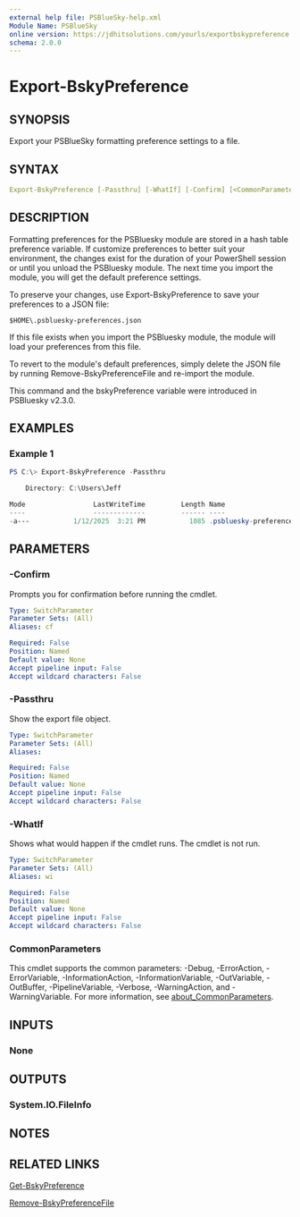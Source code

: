 ```yaml
---
external help file: PSBlueSky-help.xml
Module Name: PSBlueSky
online version: https://jdhitsolutions.com/yourls/exportbskypreference
schema: 2.0.0
---
```


# Export-BskyPreference

## SYNOPSIS

Export your PSBlueSky formatting preference settings to a file.

## SYNTAX

```yaml
Export-BskyPreference [-Passthru] [-WhatIf] [-Confirm] [<CommonParameters>]
```

## DESCRIPTION

Formatting preferences for the PSBluesky module are stored in a hash table preference variable. If customize preferences to better suit your environment, the changes exist for the duration of your PowerShell session or until you unload the PSBluesky module. The next time you import the module, you will get the default preference settings.

To preserve your changes, use Export-BskyPreference to save your preferences to a JSON file:

    $HOME\.psbluesky-preferences.json

If this file exists when you import the PSBluesky module, the module will load your preferences from this file.

To revert to the module's default preferences, simply delete the JSON file by running Remove-BskyPreferenceFile and re-import the module.

This command and the bskyPreference variable were introduced in PSBluesky v2.3.0.

## EXAMPLES

### Example 1

```powershell
PS C:\> Export-BskyPreference -Passthru

    Directory: C:\Users\Jeff

Mode                 LastWriteTime         Length Name
----                 -------------         ------ ----
-a---           1/12/2025  3:21 PM           1085 .psbluesky-preferences.json
```

## PARAMETERS

### -Confirm

Prompts you for confirmation before running the cmdlet.

```yaml
Type: SwitchParameter
Parameter Sets: (All)
Aliases: cf

Required: False
Position: Named
Default value: None
Accept pipeline input: False
Accept wildcard characters: False
```

### -Passthru

Show the export file object.

```yaml
Type: SwitchParameter
Parameter Sets: (All)
Aliases:

Required: False
Position: Named
Default value: None
Accept pipeline input: False
Accept wildcard characters: False
```

### -WhatIf

Shows what would happen if the cmdlet runs.
The cmdlet is not run.

```yaml
Type: SwitchParameter
Parameter Sets: (All)
Aliases: wi

Required: False
Position: Named
Default value: None
Accept pipeline input: False
Accept wildcard characters: False
```

### CommonParameters

This cmdlet supports the common parameters: -Debug, -ErrorAction, -ErrorVariable, -InformationAction, -InformationVariable, -OutVariable, -OutBuffer, -PipelineVariable, -Verbose, -WarningAction, and -WarningVariable. For more information, see [about_CommonParameters](http://go.microsoft.com/fwlink/?LinkID=113216).

## INPUTS

### None

## OUTPUTS

### System.IO.FileInfo

## NOTES

## RELATED LINKS

[Get-BskyPreference](Get-BskyPreference.md)

[Remove-BskyPreferenceFile](Remove-BskyPreferenceFile.md)
